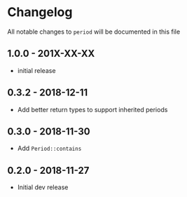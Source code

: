 # Changelog

All notable changes to `period` will be documented in this file

## 1.0.0 - 201X-XX-XX

- initial release

## 0.3.2 - 2018-12-11

- Add better return types to support inherited periods

## 0.3.0 - 2018-11-30

- Add `Period::contains`

## 0.2.0 - 2018-11-27

- Initial dev release
